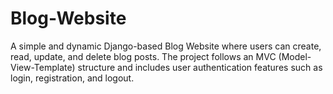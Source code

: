 # Blog-Website
A simple and dynamic Django-based Blog Website where users can create, read, update, and delete blog posts. The project follows an MVC (Model-View-Template) structure and includes user authentication features such as login, registration, and logout.
